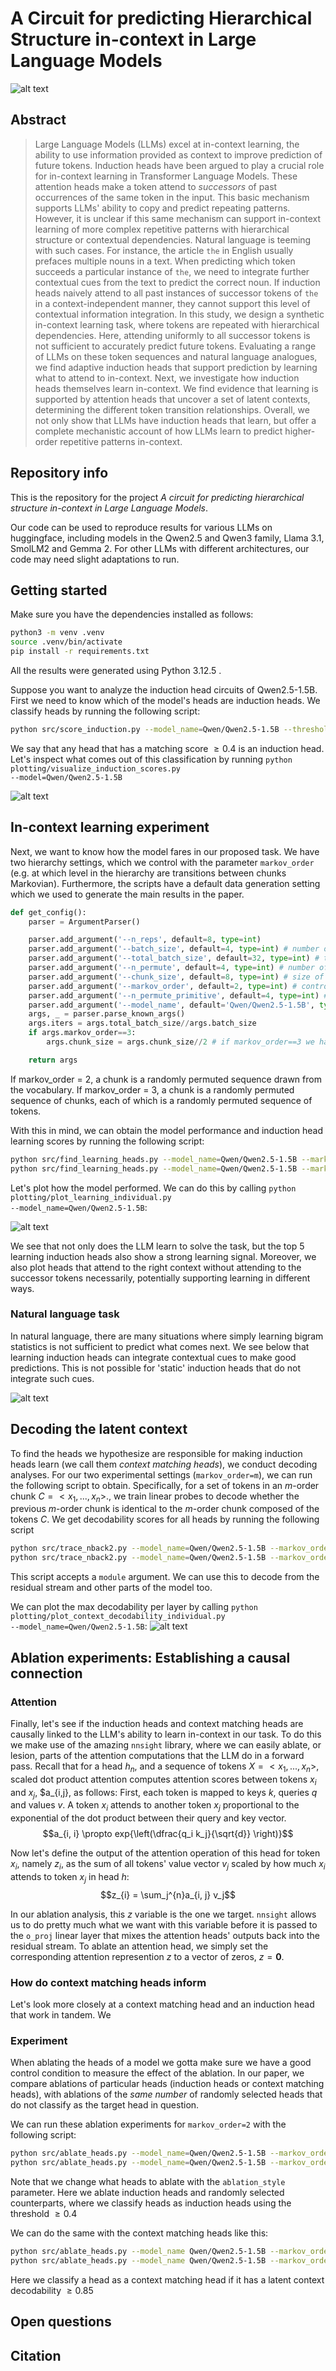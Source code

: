 # A Circuit for predicting Hierarchical Structure in-context in Large Language Models

![alt text](figures/overview_induction.png "Title")

## Abstract

> Large Language Models (LLMs) excel at in-context learning, the ability to use information provided as context to improve prediction of future tokens. Induction heads have been argued to play a crucial role for in-context learning in Transformer Language Models. These attention heads make a token attend to *successors* of past occurrences of the same token in the input. This basic mechanism supports LLMs' ability to copy and predict repeating patterns. However, it is unclear if this same mechanism can support in-context learning of more complex repetitive patterns with hierarchical structure or contextual dependencies. Natural language is teeming with such cases. For instance, the article `the` in English usually prefaces multiple nouns in a text. When predicting which token succeeds a particular instance of `the`, we need to integrate further contextual cues from the text to predict the correct noun. If induction heads naively attend to all past instances of successor tokens of `the` in a context-independent manner, they cannot support this level of contextual information integration. In this study, we design a synthetic in-context learning task, where tokens are repeated with hierarchical dependencies. Here, attending uniformly to all successor tokens is not sufficient to accurately predict future tokens. Evaluating a range of LLMs on these token sequences and natural language analogues, we find adaptive induction heads that support prediction by learning what to attend to in-context. Next, we investigate how induction heads themselves learn in-context. We find evidence that learning is supported by attention heads that uncover a set of latent contexts, determining the different token transition relationships. Overall, we not only show that LLMs have induction heads that learn, but offer a complete mechanistic account of how LLMs learn to predict higher-order repetitive patterns in-context.

## Repository info

This is the repository for the project *A circuit for predicting hierarchical structure in-context in Large Language Models*.


Our code can be used to reproduce results for various LLMs on huggingface, including models in the Qwen2.5 and Qwen3 family, Llama 3.1, SmolLM2 and Gemma 2. For other LLMs with different architectures, our code may need slight adaptations to run.




## Getting started

Make sure you have the dependencies installed as follows:

```bash
python3 -m venv .venv
source .venv/bin/activate
pip install -r requirements.txt
```

All the results were generated using Python 3.12.5 . 

Suppose you want to analyze the induction head circuits of Qwen2.5-1.5B. First we need to know which of the model's heads are induction heads. We classify heads by running the following script:

```bash
python src/score_induction.py --model_name=Qwen/Qwen2.5-1.5B --threshold=0.4
```

We say that any head that has a matching score $\ge 0.4$ is an induction head. Let's inspect what comes out of this classification by running <code>python plotting/visualize_induction_scores.py --model=Qwen/Qwen2.5-1.5B</code>



![alt text](figures/sample_induction_map.png "Title")

## In-context learning experiment
Next, we want to know how the model fares in our proposed task. We have two hierarchy settings, which we control with the parameter <code>markov_order</code> (e.g. at which level in the hierarchy are transitions between chunks Markovian). Furthermore, the scripts have a default data generation setting which we used to generate the main results in the paper.


```python
def get_config():
    parser = ArgumentParser()

    parser.add_argument('--n_reps', default=8, type=int)
    parser.add_argument('--batch_size', default=4, type=int) # number of samples to be processed in parallel. Can be changed, but total_batch_size must be divisible by batch_size
    parser.add_argument('--total_batch_size', default=32, type=int) # total number of samples in experiment
    parser.add_argument('--n_permute', default=4, type=int) # number of 2nd order chunks
    parser.add_argument('--chunk_size', default=8, type=int) # size of 2nd order chunks
    parser.add_argument('--markov_order', default=2, type=int) # controls the hierarchy level
    parser.add_argument('--n_permute_primitive', default=4, type=int) # if markov_order==3, then this controls the number of 2nd order chunks
    parser.add_argument('--model_name', default='Qwen/Qwen2.5-1.5B', type=str)   
    args, _ = parser.parse_known_args()
    args.iters = args.total_batch_size//args.batch_size
    if args.markov_order==3:
        args.chunk_size = args.chunk_size//2 # if markov_order==3 we halve the chunk size to avoid sequences blowing up

    return args
```

If markov_order = 2, a chunk is a randomly permuted sequence drawn from the vocabulary.
If markov_order = 3, a chunk is a randomly permuted sequence of chunks, each of which is a randomly permuted sequence of tokens.

With this in mind, we can obtain the model performance and induction head learning scores by running the following script:

```bash
python src/find_learning_heads.py --model_name=Qwen/Qwen2.5-1.5B --markov_order=2
python src/find_learning_heads.py --model_name=Qwen/Qwen2.5-1.5B --markov_order=3
```

Let's plot how the model performed. We can do this by calling
<code>python plotting/plot_learning_individual.py --model_name=Qwen/Qwen2.5-1.5B</code>:

![alt text](figures/learning_Qwen2.5-1.5B.png "Title")


We see that not only does the LLM learn to solve the task, but the top 5 learning induction heads also show a strong learning signal. Moreover, we also plot heads that attend to the right context without attending to the successor tokens necessarily, potentially supporting learning in different ways.

### Natural language task

In natural language, there are many situations where simply learning bigram statistics is not sufficient to predict what comes next. We see below that learning induction heads can integrate contextual cues to make good predictions. This is not possible for 'static' induction heads that do not integrate such cues.

![alt text](figures/language_example.png "Title")

## Decoding the latent context

To find the heads we hypothesize are responsible for making induction heads learn (we call them *context matching heads*), we conduct decoding analyses. For our two experimental settings (<code>markov_order=m</code>), we can run the following script to obtain. Specifically, for a set of tokens in an $m$-order chunk $C=<x_1, ..., x_n>$., we train linear probes to decode whether the previous $m$-order chunk is identical to the $m$-order chunk composed of the tokens $C$. We get decodability scores for all heads by running the following script

```bash
python src/trace_nback2.py --model_name=Qwen/Qwen2.5-1.5B --markov_order=2 --module=heads
python src/trace_nback2.py --model_name=Qwen/Qwen2.5-1.5B --markov_order=3 --module=heads
```
This script accepts a <code>module</code> argument. We can use this to decode from the residual stream and other parts of the model too.


We can plot the max decodability per layer by calling <code>python plotting/plot_context_decodability_individual.py --model_name=Qwen/Qwen2.5-1.5B</code>:
![alt text](figures/context_decodability_sample.png "Title")


## Ablation experiments: Establishing a causal connection

### Attention

Finally, let's see if the induction heads and context matching heads are causally linked to the LLM's ability to learn in-context in our task. To do this we make use of the amazing <code>nnsight</code> library, where we can easily ablate, or lesion, parts of the attention computations that the LLM do in a forward pass. Recall that for a head $h_n$, and a sequence of tokens $X = <x_1, ..., x_n>$, scaled dot product attention computes attention scores between tokens $x_i$ and $x_j$, $a_{i,j}, as follows: First, each token is mapped to keys $k$, queries $q$ and values $v$. A token $x_i$ attends to another token $x_j$ proportional to the exponential of the dot product between their query and key vector.
$$a_{i, i} \propto exp{\left(\dfrac{q_i  k_j}{\sqrt{d}} \right)}$$

Now let's define the output of the attention operation of this head for token $x_i$, namely $z_i$, as the sum of all tokens' value vector $v_j$ scaled by how much $x_i$ attends to token $x_j$ in head $h$:
$$z_{i} = \sum_j^{n}a_{i, j} v_j$$

In our ablation analysis, this $z$ variable is the one we target. <code>nnsight</code> allows us to do pretty much what we want with this variable before it is passed to the <code>o_proj</code> linear layer that mixes the attention heads' outputs back into the residual stream. To ablate an attention head, we simply set the corresponding attention represention $z$ to a vector of zeros, $z=\boldsymbol{0}$. 


### How do context matching heads inform 
Let's look more closely at a context matching head and an induction head that work in tandem. We 

### Experiment

When ablating the heads of a model we gotta make sure we have a good control condition to measure the effect of the ablation. In our paper, we compare ablations of particular heads (induction heads or context matching heads), with ablations of the *same number* of randomly selected heads that do not classify as the target head in question.

We can run these ablation experiments for <code>markov_order=2</code> with the following script:

```bash
python src/ablate_heads.py --model_name=Qwen/Qwen2.5-1.5B --markov_order=2 --ablation_style=induction --threshold=0.4
python src/ablate_heads.py --model_name=Qwen/Qwen2.5-1.5B --markov_order=2 --ablation_style=random_induction --threshold=0.4
```

Note that we change what heads to ablate with the <code>ablation_style</code> parameter. Here we ablate induction heads and randomly selected counterparts, where we classify heads as induction heads using the threshold $\ge0.4$

We can do the same with the context matching heads like this:

```bash
python src/ablate_heads.py --model_name Qwen/Qwen2.5-1.5B --markov_order=2 --batch_size=2 --ablation_style=one_back --threshold=0.85
python src/ablate_heads.py --model_name Qwen/Qwen2.5-1.5B --markov_order=2 --batch_size=2 --ablation_style=random --threshold=0.85
```

Here we classify a head as a context matching head if it has a latent context decodability $\ge0.85$



## Open questions
## Citation